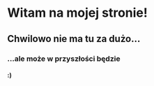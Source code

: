 # Witam na mojej stronie!


## Chwilowo nie ma tu za dużo...
### ...ale może w przyszłości będzie
#### :)

